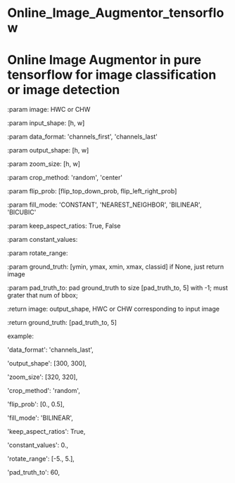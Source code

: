 # Online_Image_Augmentor_tensorflow


# Online Image Augmentor in pure tensorflow  for image classification or image detection

:param   image: HWC or CHW
    
:param   input_shape: [h, w]
    
:param   data_format: 'channels_first', 'channels_last'
    
:param   output_shape: [h, w]
    
:param   zoom_size: [h, w]
    
:param   crop_method: 'random', 'center'
    
:param   flip_prob: [flip_top_down_prob, flip_left_right_prob]
    
:param   fill_mode: 'CONSTANT', 'NEAREST_NEIGHBOR', 'BILINEAR', 'BICUBIC'
    
:param   keep_aspect_ratios: True, False
    
:param   constant_values:
    
:param   rotate_range:
    
:param   ground_truth: [ymin, ymax, xmin, xmax, classid]  if None, just return image
    
:param   pad_truth_to: pad ground_truth to size [pad_truth_to, 5] with -1; must grater that num of bbox;
    
:return   image: output_shape, HWC or CHW corresponding to input image
    
:return   ground_truth: [pad_truth_to, 5]
 
 
example:   

'data_format':   'channels_last', 
    
'output_shape':   [300, 300],  
    
'zoom_size':   [320, 320],
    
'crop_method':   'random',
    
'flip_prob':   [0., 0.5],
    
'fill_mode':   'BILINEAR',
    
'keep_aspect_ratios':   True,
    
'constant_values':   0.,
    
'rotate_range':   [-5., 5.],
     
'pad_truth_to':   60,
    
